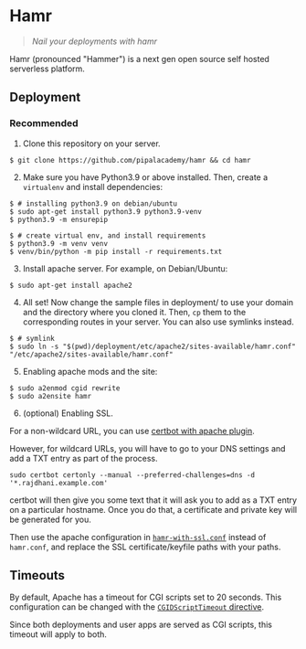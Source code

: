 # Hamr

> *Nail your deployments with hamr*

Hamr (pronounced "Hammer") is a next gen open source self hosted serverless platform.

## Deployment

### Recommended

1. Clone this repository on your server.

```
$ git clone https://github.com/pipalacademy/hamr && cd hamr
```

2. Make sure you have Python3.9 or above installed. Then, create a `virtualenv` and install dependencies:

```
$ # installing python3.9 on debian/ubuntu
$ sudo apt-get install python3.9 python3.9-venv
$ python3.9 -m ensurepip
```

```
$ # create virtual env, and install requirements
$ python3.9 -m venv venv
$ venv/bin/python -m pip install -r requirements.txt
```

3. Install apache server. For example, on Debian/Ubuntu:
```
$ sudo apt-get install apache2
```

4. All set! Now change the sample files in deployment/ to use your domain and the directory where you cloned it.
Then, `cp` them to the corresponding routes in your server. You can also use symlinks instead.

```
$ # symlink
$ sudo ln -s "$(pwd)/deployment/etc/apache2/sites-available/hamr.conf" "/etc/apache2/sites-available/hamr.conf"
```

5. Enabling apache mods and the site:

```
$ sudo a2enmod cgid rewrite
$ sudo a2ensite hamr
```

6. (optional) Enabling SSL.

For a non-wildcard URL, you can use [certbot with apache plugin](https://www.digitalocean.com/community/tutorials/how-to-secure-apache-with-let-s-encrypt-on-ubuntu-20-04).

However, for wildcard URLs, you will have to go to your DNS settings and add a TXT entry as part of the process.

```
sudo certbot certonly --manual --preferred-challenges=dns -d '*.rajdhani.example.com'
```

certbot will then give you some text that it will ask you to add as a TXT entry on a particular hostname.
Once you do that, a certificate and private key will be generated for you.

Then use the apache configuration in [`hamr-with-ssl.conf`](/deployment/etc/apache2/sites-available/hamr-with-ssl.conf)
instead of `hamr.conf`, and replace the SSL certificate/keyfile paths with your paths.

## Timeouts

By default, Apache has a timeout for CGI scripts set to 20 seconds.
This configuration can be changed with the [`CGIDScriptTimeout` directive](https://httpd.apache.org/docs/trunk/mod/mod_cgid.html#cgidscripttimeout).

Since both deployments and user apps are served as CGI scripts, this timeout will apply to both.
